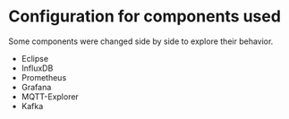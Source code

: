 # Configuration for components used

Some components were changed side by side to explore their behavior.

* Eclipse
* InfluxDB
* Prometheus
* Grafana
* MQTT-Explorer
* Kafka
